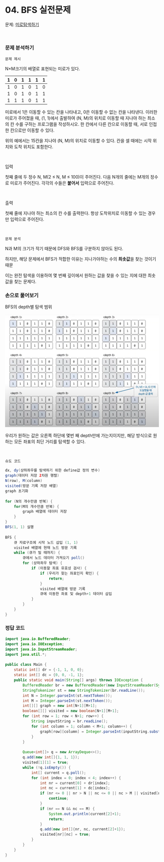 # 04. BFS 실전문제

문제:  [미로탐색하기](https://www.acmicpc.net/problem/2178)

<br>

### 문제 분석하기

`문제 제시`

N×M크기의 배열로 표현되는 미로가 있다.

| 1   | 0   | 1   | 1   | 1   | 1   |
| --- | --- | --- | --- | --- | --- |
| 1   | 0   | 1   | 0   | 1   | 0   |
| 1   | 0   | 1   | 0   | 1   | 1   |
| 1   | 1   | 1   | 0   | 1   | 1   |

미로에서 1은 이동할 수 있는 칸을 나타내고, 0은 이동할 수 없는 칸을 나타낸다. 이러한 미로가 주어졌을 때, (1, 1)에서 출발하여 (N, M)의 위치로 이동할 때 지나야 하는 최소의 칸 수를 구하는 프로그램을 작성하시오. 한 칸에서 다른 칸으로 이동할 때, 서로 인접한 칸으로만 이동할 수 있다.

위의 예에서는 15칸을 지나야 (N, M)의 위치로 이동할 수 있다. 칸을 셀 때에는 시작 위치와 도착 위치도 포함한다.

<br>

입력

첫째 줄에 두 정수 N, M(2 ≤ N, M ≤ 100)이 주어진다. 다음 N개의 줄에는 M개의 정수로 미로가 주어진다. 각각의 수들은 **붙어서** 입력으로 주어진다.

<br>

출력

첫째 줄에 지나야 하는 최소의 칸 수를 출력한다. 항상 도착위치로 이동할 수 있는 경우만 입력으로 주어진다.

<br>

`문제 분석`

N과 M의 크기가 작기 때문에 DFS와 BFS를 구분하지 않아도 된다.

하지만, 해당 문제에서 BFS가 적합한 이유는 지나가야하는 수의 **최솟값**을 찾는 것이기 때문

이는 완전 탐색을 이용하여 몇 번째 깊이에서 원하는 값을 찾을 수 있는 지에 대한 최솟값을 찾는 문제다.

### 손으로 풀어보기

BFS의 depth별 탐색 범위

![](../../assets/bfs-example1.png)

우리가 원하는 값은 오른쪽 하단에 몇번 째 depth만에 가는지이지만, 해당 방식으로 원하는 모든 좌표의 최단 거리를 탐색할 수 있다.

<br>

`슈도 코드`

```java
dx, dy(상하좌우를 탐색하기 위한 define값 정의 변수)
graph(데이터 저장 2차원 행렬)
N(row), M(column)
visited(방문 기록 저장 배열)
graph 초기화

for (N의 개수만큼 반복) {
    for(M의 개수만큼 반복) {
        graph 배열에 데이터 저장
    }
}
BFS(1, 1) 실행

BFS {
    큐 자료구조에 시작 노드 삽입 (1, 1)
    visited 배열에 현재 노드 방문 기록
    while (큐가 빌 때까지) {
        큐에서 노드 데이터 가져오기 poll()
        for (상하좌우 탐색) {
            if (이동할 좌표 유효성 검사) {
                if (우리가 찾는 좌표인지 확인) {
                    return;
                }
                visited 배열에 방문 기록
                큐에 이동한 좌표 및 depth+1 데이터 삽입
            }
        }
    }
}
```

### 정답 코드

```java
import java.io.BufferedReader;
import java.io.IOException;
import java.io.InputStreamReader;
import java.util.*;

public class Main {
    static int[] dr = {-1, 1, 0, 0};
    static int[] dc = {0, 0, -1, 1};
    public static void main(String[] args) throws IOException {
        BufferedReader br = new BufferedReader(new InputStreamReader(System.in));
        StringTokenizer st = new StringTokenizer(br.readLine());
        int N = Integer.parseInt(st.nextToken());
        int M = Integer.parseInt(st.nextToken());
        int[][] graph = new int[N+1][M+1];
        boolean[][] visited = new boolean[N+1][M+1];
        for (int row = 1; row < N+1; row++) {
            String inputString = br.readLine();
            for (int column = 1; column < M+1; column++) {
                graph[row][column] = Integer.parseInt(inputString.substring(column-1, column));
            }
        }

        Queue<int[]> q = new ArrayDeque<>();
        q.add(new int[]{1, 1, 1});
        visited[1][1] = true;
        while (!q.isEmpty()) {
            int[] current = q.poll();
            for (int index = 0; index < 4; index++) {
                int nr = current[0] + dr[index];
                int nc = current[1] + dc[index];
                if (nr <= 0 || nr > N || nc <= 0 || nc > M || visited[nr][nc] || graph[nr][nc] == 0) {
                    continue;
                }
                if (nr == N && nc == M) {
                    System.out.println(current[2]+1);
                    return;
                }
                q.add(new int[]{nr, nc, current[2]+1});
                visited[nr][nc] = true;
            }
        }
    }
}
```
